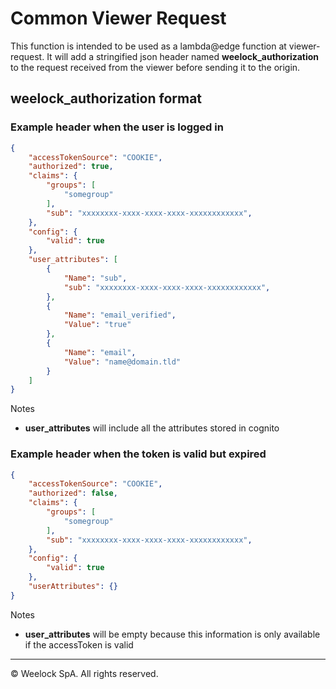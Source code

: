 # Common Viewer Request

This function is intended to be used as a lambda@edge function at viewer-request. It will add a stringified json header named **weelock_authorization** to the request received from the viewer before sending it to the origin.

## weelock_authorization format

### Example header when the user is logged in
```json
{
    "accessTokenSource": "COOKIE",
    "authorized": true,
    "claims": {
        "groups": [
            "somegroup"
        ],
        "sub": "xxxxxxxx-xxxx-xxxx-xxxx-xxxxxxxxxxxx",
    },
    "config": {
        "valid": true
    },
    "user_attributes": [
        {
            "Name": "sub",
            "sub": "xxxxxxxx-xxxx-xxxx-xxxx-xxxxxxxxxxxx",
        },
        {
            "Name": "email_verified",
            "Value": "true"
        },
        {
            "Name": "email",
            "Value": "name@domain.tld"
        }
    ]
}
```

Notes
- **user_attributes** will include all the attributes stored in cognito

### Example header when the token is valid but expired
```json
{
    "accessTokenSource": "COOKIE",
    "authorized": false,
    "claims": {
        "groups": [
            "somegroup"
        ],
        "sub": "xxxxxxxx-xxxx-xxxx-xxxx-xxxxxxxxxxxx",
    },
    "config": {
        "valid": true
    },
    "userAttributes": {}
}
```
Notes
- **user_attributes** will be empty because this information is only available if the accessToken is valid
---

&copy; Weelock SpA. All rights reserved.
